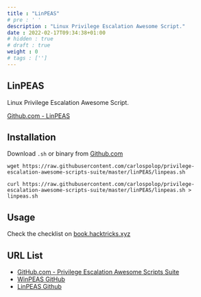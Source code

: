 ```yaml
---
title : "LinPEAS"
# pre : ' '
description : "Linux Privilege Escalation Awesome Script."
date : 2022-02-17T09:34:38+01:00
# hidden : true
# draft : true
weight : 0
# tags : ['']
---
```


## LinPEAS

Linux Privilege Escalation Awesome Script.

[Github.com - LinPEAS](https://github.com/carlospolop/privilege-escalation-awesome-scripts-suite/tree/master/linPEAS)

## Installation

Download `.sh` or binary from [Github.com](https://github.com/carlospolop/PEASS-ng/releases)

```plain
wget https://raw.githubusercontent.com/carlospolop/privilege-escalation-awesome-scripts-suite/master/linPEAS/linpeas.sh
```

```plain
curl https://raw.githubusercontent.com/carlospolop/privilege-escalation-awesome-scripts-suite/master/linPEAS/linpeas.sh > linpeas.sh
```

## Usage

Check the checklist on [book.hacktricks.xyz](https://book.hacktricks.xyz/linux-unix/privilege-escalation)

## URL List

* [GitHub.com - Privilege Escalation Awesome Scripts Suite](https://github.com/carlospolop/privilege-escalation-awesome-scripts-suite)
* [WinPEAS GitHub](https://github.com/carlospolop/privilege-escalation-awesome-scripts-suite/tree/master/winPEAS)
* [LinPEAS Github](https://github.com/carlospolop/privilege-escalation-awesome-scripts-suite/tree/master/linPEAS)
